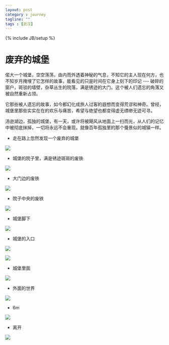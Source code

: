 ```yaml
---
layout: post
category : journey
tagline: ""
tags : [武汉]
---
```

{% include JB/setup %}
# 废弃的城堡
偌大一个城堡，空空荡荡，由内而外透着神秘的气息，不知它的主人现在何方，也不知岁月掩埋了它怎样的故事，能看见的只是时间在它身上刻下的印记 --- 破碎的窗户，斑驳的墙壁，杂草丛生的院落，满是锈迹的大门。这个被人们遗忘的角落又被自然重新占领。

它那些被人遗忘的故事，如今都幻化成旅人过客的遐想而变得荒谬和神奇。曾经，城堡里那些实实在在的欢乐与痛苦，希望与绝望也都变得虚无缥缈无迹可寻。

汤逊湖边，孤独的城堡，有一天，或许将被飓风从地面上一扫而光，从人们的记忆中被彻底抹掉，一切将永远不会重现。就像百年孤独里的那个蜃景似的城镇一样。

- 走在路上忽然发现一个废弃的城堡

![](../images/dry_ac_1.jpg)

- 城堡的院子里，满是锈迹斑斑的废铁

![](../images/dry_ac_2.jpg)

- 大门边的废铁

![](../images/dry_ac_3.jpg)

- 院子中央的废铁

![](../images/dry_ac_4.jpg)

- 城堡脚下

![](../images/dry_ac_5.jpg)

- 城堡的入口

![](../images/dry_ac_6.jpg)


![](../images/dry_ac_7.jpg)

- 城堡里面

![](../images/dry_ac_8.jpg)

- 外面的世界

![](../images/dry_ac_9.jpg)

- 6m

![](../images/dry_ac_10.jpg)

- 离开

![](../images/dry_ac_11.jpg)
